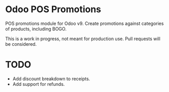 # Odoo POS Promotions
POS promotions module for Odoo v9. Create promotions against categories of products, including BOGO.

This is a work in progress, not meant for production use. Pull requests will be considered.

# TODO
- Add discount breakdown to receipts.
- Add support for refunds.
